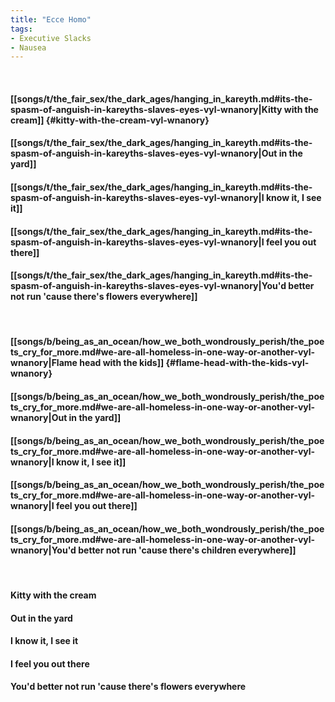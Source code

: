 ```yaml
---
title: "Ecce Homo"
tags:
- Executive Slacks
- Nausea
---
```

&nbsp;
#### [[songs/t/the_fair_sex/the_dark_ages/hanging_in_kareyth.md#its-the-spasm-of-anguish-in-kareyths-slaves-eyes-vyl-wnanory|Kitty with the cream]] {#kitty-with-the-cream-vyl-wnanory}
#### [[songs/t/the_fair_sex/the_dark_ages/hanging_in_kareyth.md#its-the-spasm-of-anguish-in-kareyths-slaves-eyes-vyl-wnanory|Out in the yard]]
#### [[songs/t/the_fair_sex/the_dark_ages/hanging_in_kareyth.md#its-the-spasm-of-anguish-in-kareyths-slaves-eyes-vyl-wnanory|I know it, I see it]]
#### [[songs/t/the_fair_sex/the_dark_ages/hanging_in_kareyth.md#its-the-spasm-of-anguish-in-kareyths-slaves-eyes-vyl-wnanory|I feel you out there]]
#### [[songs/t/the_fair_sex/the_dark_ages/hanging_in_kareyth.md#its-the-spasm-of-anguish-in-kareyths-slaves-eyes-vyl-wnanory|You'd better not run 'cause there's flowers everywhere]]
&nbsp;
#### [[songs/b/being_as_an_ocean/how_we_both_wondrously_perish/the_poets_cry_for_more.md#we-are-all-homeless-in-one-way-or-another-vyl-wnanory|Flame head with the kids]] {#flame-head-with-the-kids-vyl-wnanory}
#### [[songs/b/being_as_an_ocean/how_we_both_wondrously_perish/the_poets_cry_for_more.md#we-are-all-homeless-in-one-way-or-another-vyl-wnanory|Out in the yard]]
#### [[songs/b/being_as_an_ocean/how_we_both_wondrously_perish/the_poets_cry_for_more.md#we-are-all-homeless-in-one-way-or-another-vyl-wnanory|I know it, I see it]]
#### [[songs/b/being_as_an_ocean/how_we_both_wondrously_perish/the_poets_cry_for_more.md#we-are-all-homeless-in-one-way-or-another-vyl-wnanory|I feel you out there]]
#### [[songs/b/being_as_an_ocean/how_we_both_wondrously_perish/the_poets_cry_for_more.md#we-are-all-homeless-in-one-way-or-another-vyl-wnanory|You'd better not run 'cause there's children everywhere]]
&nbsp;
#### Kitty with the cream
#### Out in the yard
#### I know it, I see it
#### I feel you out there
#### You'd better not run 'cause there's flowers everywhere

